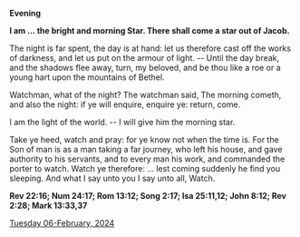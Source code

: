 **Evening**

**I am ... the bright and morning Star. There shall come a star out of Jacob.**
 
The night is far spent, the day is at hand: let us therefore cast off the works of darkness, and let us put on the armour of light. -- Until the day break, and the shadows flee away, turn, my beloved, and be thou like a roe or a young hart upon the mountains of Bethel.
 
Watchman, what of the night? The watchman said, The morning cometh, and also the night: if ye will enquire, enquire ye: return, come.
 
I am the light of the world. -- I will give him the morning star.
 
Take ye heed, watch and pray: for ye know not when the time is. For the Son of man is as a man taking a far journey, who left his house, and gave authority to his servants, and to every man his work, and commanded the porter to watch. Watch ye therefore: ... lest coming suddenly he find you sleeping. And what I say unto you I say unto all, Watch.  

**Rev 22:16; Num 24:17; Rom 13:12; Song 2:17; Isa 25:11,12; John 8:12; Rev 2:28; Mark 13:33,37**

[Tuesday 06-February, 2024](https://t.me/daily_light)
